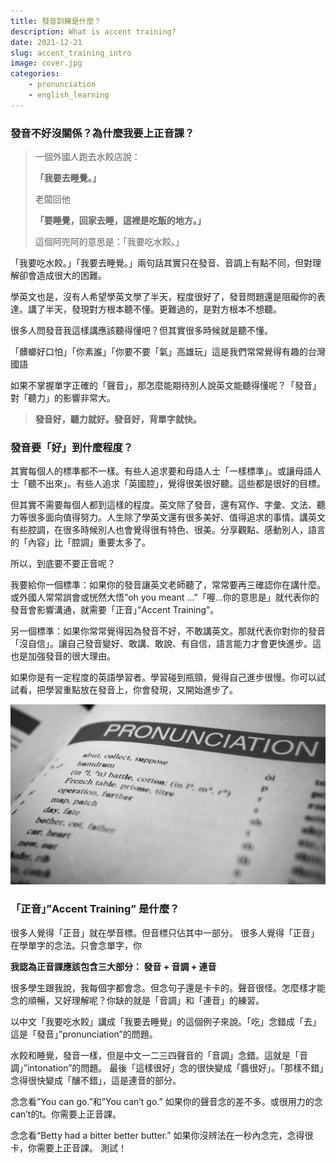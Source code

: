 ```yaml
---
title: 發音訓練是什麼？
description: What is accent training?
date: 2021-12-21
slug: accent_training_intro
image: cover.jpg
categories:
    - pronunciation
    - english_learning
---
```



### 發音不好沒關係？為什麼我要上正音課？

> 一個外國人跑去水餃店說：
>
>**「我要去睡覺。」**
>
> 老闆回他
>
>**「要睡覺，回家去睡，這裡是吃飯的地方。」**
>
> 這個阿兜阿的意思是：「我要吃水餃。」

「我要吃水餃。」「我要去睡覺。」兩句話其實只在發音、音調上有點不同，但對理解卻會造成很大的困難。

學英文也是，沒有人希望學英文學了半天，程度很好了，發音問題還是阻礙你的表達。講了半天，發現對方根本聽不懂。更難過的，是對方根本不想聽。

很多人問發音我這樣講應該聽得懂吧？但其實很多時候就是聽不懂。

「髒螂好口怕」「你素誰」「你要不要「氣」高雄玩」這是我們常常覺得有趣的台灣國語

如果不掌握單字正確的「聲音」，那怎麼能期待別人說英文能聽得懂呢？「發音」對「聽力」的影響非常大。

>**發音好，聽力就好。發音好，背單字就快。**

### 發音要「好」到什麼程度？

其實每個人的標準都不一樣。有些人追求要和母語人士「一樣標準」。或讓母語人士「聽不出來」。有些人追求「英國腔」，覺得很美很好聽。這些都是很好的目標。

但其實不需要每個人都到這樣的程度。英文除了發音，還有寫作、字彙、文法、聽力等很多面向值得努力。人生除了學英文還有很多美好、值得追求的事情。講英文有些腔調，在很多時候別人也會覺得很有特色、很美。分享觀點、感動別人，語言的「內容」比「腔調」重要太多了。

所以，到底要不要正音呢？

我要給你一個標準：如果你的發音讓英文老師聽了，常常要再三確認你在講什麼。或外國人常常誤會或恍然大悟”oh you meant …”「喔...你的意思是」就代表你的發音會影響溝通，就需要「正音」”Accent Training”。

另一個標準：如果你常常覺得因為發音不好，不敢講英文。那就代表你對你的發音「沒自信」。讓自己發音變好、敢講、敢說、有自信，語言能力才會更快進步。這也是加強發音的很大理由。

如果你是有一定程度的英語學習者。學習碰到瓶頸，覺得自己進步很慢。你可以試試看，把學習重點放在發音上，你會發現，又開始進步了。

![Image 1](cover.jpg)   

### 「正音」”Accent Training” 是什麼？

很多人覺得「正音」就在學音標。但音標只佔其中一部分。
很多人覺得「正音」在學單字的念法。只會念單字，你

**我認為正音課應該包含三大部分： 發音 + 音調 + 連音**

很多學生跟我說，我每個字都會念。但念句子還是卡卡的。聲音很怪。怎麼樣才能念的順暢，又好理解呢？你缺的就是「音調」和「連音」的練習。

以中文「我要吃水餃」講成「我要去睡覺」的這個例子來說。「吃」念錯成「去」這是「發音」”pronunciation”的問題。

水餃和睡覺，發音一樣，但是中文一二三四聲音的「音調」念錯。這就是「音調」”intonation”的問題。
最後「這樣很好」念的很快變成「醬很好」。「那樣不錯」念得很快變成「釀不錯」，這是連音的部分。

念念看”You can go.”和”You can’t go.” 
如果你的聲音念的差不多。或很用力的念can’t的t。你需要上正音課。

念念看“Betty had a bitter better butter.”
如果你沒辨法在一秒內念完，念得很卡，你需要上正音課。
測試！
